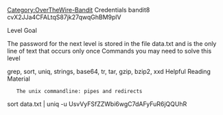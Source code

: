 [Category:OverTheWire-Bandit](/Category:OverTheWire-Bandit "wikilink")
Credentials bandit8 cvX2JJa4CFALtqS87jk27qwqGhBM9plV

Level Goal

The password for the next level is stored in the file data.txt and is
the only line of text that occurs only once Commands you may need to
solve this level

grep, sort, uniq, strings, base64, tr, tar, gzip, bzip2, xxd Helpful
Reading Material

`   The unix commandline: pipes and redirects`

sort data.txt | uniq -u UsvVyFSfZZWbi6wgC7dAFyFuR6jQQUhR